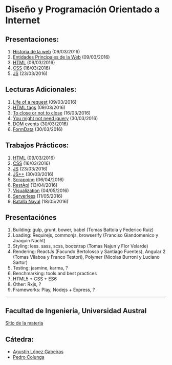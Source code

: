 # Diseño y Programación Orientado a Internet

## Presentaciones:

1. [Historia de la web](history) (09/03/2016)
2. [Entidades Principales de la Web](entities) (09/03/2016)
3. [HTML](html) (09/03/2016)
4. [CSS](styles) (16/03/2016)
5. [JS](js) (23/03/2016)

## Lecturas Adicionales:

1. [Life of a request](http://igoro.com/archive/what-really-happens-when-you-navigate-to-a-url) (09/03/2016)
2. [HTML tags](http://www.w3schools.com/tags) (09/03/2016)
3. [To close or not to close](http://www.colorglare.com/2014/02/03/to-close-or-not-to-close.html) (16/03/2016)
4. [You might not need jquery](http://youmightnotneedjquery.com) (30/03/2016)
5. [DOM events](https://www.smashingmagazine.com/2013/11/an-introduction-to-dom-events) (30/03/2016)
6. [FormData](https://developer.mozilla.org/en-US/docs/Web/API/FormData/Using_FormData_Objects) (30/03/2016)

## Trabajos Prácticos:

1. [HTML](practice/html) (09/03/2016)
2. [CSS](practice/styles) (16/03/2016)
3. [JS](practice/js) (23/03/2016)
4. [JS++](practice/js++) (30/03/2016)
5. [Scrapping](practice/scrapping) (06/04/2016)
6. [RestApi](practice/restapi) (13/04/2016)
7. [Visualization](practice/visualization) (04/05/2016)
8. [Serverless](practice/serverless) (11/05/2016)
9. [Batalla Naval](practice/papoy) (18/05/2016)

## Presentaciónes

1. Building: gulp, grunt, bower, babel (Tomas Battola y Federico Ruiz)
2. Loading: Requirejs, commonjs, browserify (Franciso Giandomenico y Joaquin Nacht)
3. Styling: less. sass, scss, bootstrap (Tomas Najun y Flor Velarde)
4. Rendering: ReactJs (Facundo Bertolosso y Santiago Fuentes), Angular 2 (Tomas Vilaboa y Franco Testori), Polymer (Nicolas Burroni y Luciano Sartor)
5. Testing: jasmine, karma, ?
6. Benchmarking: tools and best practices
7. HTML5 + CSS + ES6
8. Other: Rxjs, ?
9. Frameworks: Play, Nodejs + Express, ?

---

## Facultad de Ingeniería, Universidad Austral

[Sitio de la materia](http://facultaddeingenieria.github.io/dpoi)

## Cátedra:

* [Agustín López Gabeiras](//github.com/agustinlg)
* [Pedro Colunga](//github.com/pcolunga)
